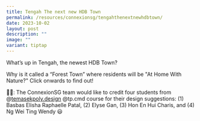 ```yaml
---
title: Tengah The next new HDB Town
permalink: /resources/connexionsg/tengahthenextnewhdbtown/
date: 2023-10-02
layout: post
description: ""
image: ""
variant: tiptap
---
```

<p>What’s up in Tengah, the newest HDB Town?</p><p>Why is it called a “Forest Town” where residents will be "At Home With Nature?" Click onwards to find out!</p><p>🙌🏻: The ConnexionSG team would like to credit four students from @<a href="http://temasekpoly.design" rel="noopener noreferrer nofollow" target="_blank">temasekpoly.design</a> @tp.cmd course for their design suggestions: (1) Basbas Elisha Raphaelle Patal, (2) Elyse Gan, (3) Hon En Hui Charis, and (4) Ng Wei Ting Wendy 😃</p>
